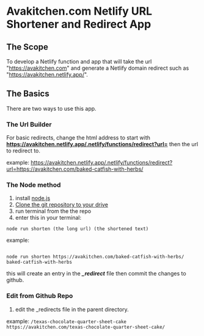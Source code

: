 # Avakitchen.com Netlify URL Shortener and Redirect App

## The Scope

To develop a Netlify function and app that will take the url "https://avakitchen.com" and generate a Netlify domain redirect such as "https://avakitchen.netlify.app/".

## The Basics

There are two ways to use this app.

### The Url Builder
For basic redirects, change the html address to start with **https://avakitchen.netlify.app/.netlify/functions/redirect?url=** then the url to redirect to.

example:
https://avakitchen.netlify.app/.netlify/functions/redirect?url=https://avakitchen.com/baked-catfish-with-herbs/



### The Node method

1. install [node.js](https://nodejs.org/en/download/)
2. [Clone the git repository to your drive](https://docs.github.com/en/repositories/creating-and-managing-repositories/cloning-a-repository)
3. run terminal from the the repo
4. enter this in your terminal:
```
node run shorten (the long url) (the shortened text)

```

example: 

```

node run shorten https://avakitchen.com/baked-catfish-with-herbs/ baked-catfish-with-herbs

```

this will create an entry in the ***_redirect*** file then commit the changes to github.


### Edit from Github Repo

1. edit the _redirects file in the parent directory.

example: ``` /texas-chocolate-quarter-sheet-cake   https://avakitchen.com/texas-chocolate-quarter-sheet-cake/ ```

